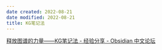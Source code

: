 ```yaml
---
date created: 2022-08-21
date modified: 2022-08-21
title: KG笔记法
---
```

[释放图谱的力量——KG笔记法 - 经验分享 - Obsidian 中文论坛](https://forum-zh.obsidian.md/t/topic/2059)